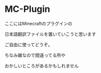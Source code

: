 # MC-Plugin
ここにはMinecraftのプラグインの

日本語翻訳ファイルを置いていこうと思います

ご自由に使ってどうぞ。

ちなみ雑なので間違ってる所や

おかしいところがあるかもしれません
